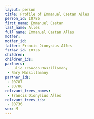 ```yaml
---
layout: person
title: Profile of Emmanuel Caetan Alles
person_id: I0786
first_name: Emmanuel Caetan
last_name: Alles
full_name: Emmanuel Caetan Alles
mother: 
mother_id: 
father: Francis Dionysius Alles
father_id: I0736
children:
children_ids:
partners:
 - Julie Frances Massillamany
 - Mary Massillamany
partner_ids:
 - I0787
 - I0788
relevant_trees_names:
 - Francis Dionysius Alles
relevant_trees_ids:
 - I0736
sex: M
---
```


